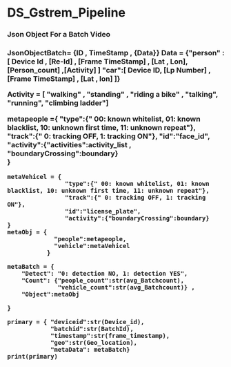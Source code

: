 # DS_Gstrem_Pipeline

<h3>Json Object For a Batch Video</h3> 

<h3>JsonObjectBatch= {ID , TimeStamp , {Data}} 
Data = {"person" : [ Device Id , [Re-Id] , [Frame TimeStamp] , [Lat , Lon], [Person_count] ,[Activity] ]
    "car":[ Device ID, [Lp Number] , [Frame TimeStamp] , [Lat , lon] ]}
    
Activity = [ "walking" , "standing" , "riding a bike" , "talking", "running", "climbing ladder"]

metapeople ={
                    "type":{" 00: known whitelist, 01: known blacklist, 10: unknown first time, 11: unknown repeat"},
                    "track":{" 0: tracking OFF, 1: tracking ON"},
                    "id":"face_id",
                    "activity":{"activities":activity_list , "boundaryCrossing":boundary}  
                    }
    
    metaVehicel = {
                    "type":{" 00: known whitelist, 01: known blacklist, 10: unknown first time, 11: unknown repeat"},
                    "track":{" 0: tracking OFF, 1: tracking ON"},
                    "id":"license_plate",
                    "activity":{"boundaryCrossing":boundary}
    }
    metaObj = {
                 "people":metapeople,
                 "vehicle":metaVehicel
               }
    
    metaBatch = {
        "Detect": "0: detection NO, 1: detection YES",
        "Count": {"people_count":str(avg_Batchcount),
                  "vehicle_count":str(avg_Batchcount)} ,
        "Object":metaObj
        
    }
    
    primary = { "deviceid":str(Device_id),
                "batchid":str(BatchId), 
                "timestamp":str(frame_timestamp), 
                "geo":str(Geo_location),
                "metaData": metaBatch}
    print(primary)
</h3>
